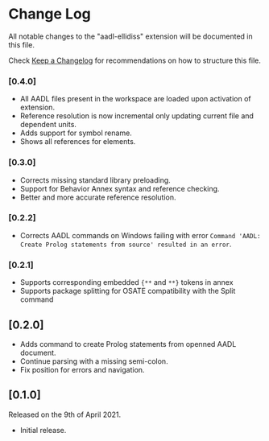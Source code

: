 # Change Log

All notable changes to the "aadl-ellidiss" extension will be documented in this file.

Check [Keep a Changelog](http://keepachangelog.com/) for recommendations on how to structure this file.

### [0.4.0]

- All AADL files present in the workspace are loaded upon activation of extension.
- Reference resolution is now incremental only updating current file and dependent units.
- Adds support for symbol rename.
- Shows all references for elements.

### [0.3.0]

- Corrects missing standard library preloading.
- Support for Behavior Annex syntax and reference checking.
- Better and more accurate reference resolution.

### [0.2.2]

- Corrects AADL commands on Windows failing with error `Command 'AADL: Create Prolog statements from source' resulted in an error`.

### [0.2.1]

- Supports corresponding embedded `{**` and `**}` tokens in annex
- Supports package splitting for OSATE compatibility with the Split command

## [0.2.0]

- Adds command to create Prolog statements from openned AADL document.
- Continue parsing with a missing semi-colon.
- Fix position for errors and navigation.

## [0.1.0]

Released on the 9th of April 2021.

- Initial release.